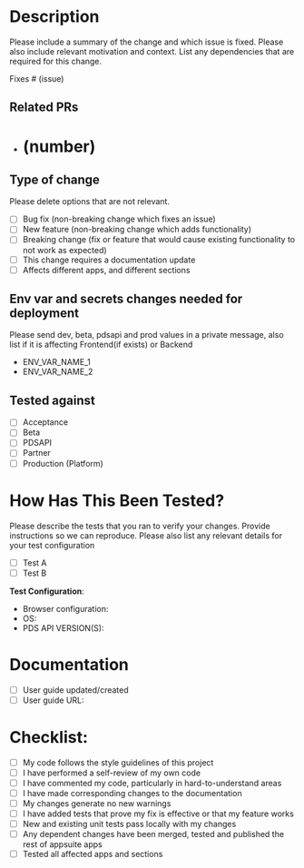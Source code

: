 # Description

Please include a summary of the change and which issue is fixed. Please also include relevant motivation and context. List any dependencies that are required for this change.

Fixes # (issue)

## Related PRs
- # (number)

## Type of change

Please delete options that are not relevant.

- [ ] Bug fix (non-breaking change which fixes an issue)
- [ ] New feature (non-breaking change which adds functionality)
- [ ] Breaking change (fix or feature that would cause existing functionality to not work as expected)
- [ ] This change requires a documentation update
- [ ] Affects different apps, and different sections

## Env var and secrets changes needed for deployment

Please send dev, beta, pdsapi and prod values in a private message, also list if it is affecting Frontend(if exists) or Backend

- ENV_VAR_NAME_1
- ENV_VAR_NAME_2

## Tested against

- [ ] Acceptance
- [ ] Beta
- [ ] PDSAPI
- [ ] Partner
- [ ] Production (Platform)

# How Has This Been Tested?

Please describe the tests that you ran to verify your changes. Provide instructions so we can reproduce. Please also list any relevant details for your test configuration

- [ ] Test A
- [ ] Test B

**Test Configuration**:
* Browser configuration:
* OS:
* PDS API VERSION(S):

# Documentation 

- [ ] User guide updated/created
- [ ] User guide URL:

# Checklist:

- [ ] My code follows the style guidelines of this project
- [ ] I have performed a self-review of my own code
- [ ] I have commented my code, particularly in hard-to-understand areas
- [ ] I have made corresponding changes to the documentation
- [ ] My changes generate no new warnings
- [ ] I have added tests that prove my fix is effective or that my feature works
- [ ] New and existing unit tests pass locally with my changes
- [ ] Any dependent changes have been merged, tested and published the rest of appsuite apps
- [ ] Tested all affected apps and sections
